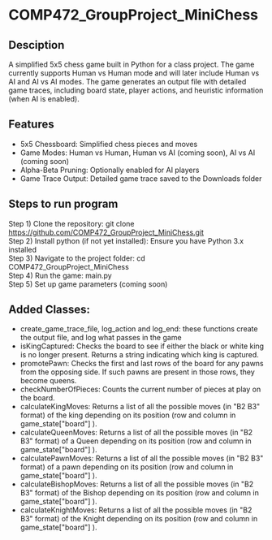 # COMP472_GroupProject_MiniChess
## Desciption
A simplified 5x5 chess game built in Python for a class project. The game currently supports Human vs Human mode and will later include Human vs AI and AI vs AI modes. The game generates an output file with detailed game traces, including board state, player actions, and heuristic information (when AI is enabled).  

## Features
- 5x5 Chessboard: Simplified chess pieces and moves  
- Game Modes: Human vs Human, Human vs AI (coming soon), AI vs AI (coming soon)  
- Alpha-Beta Pruning: Optionally enabled for AI players  
- Game Trace Output: Detailed game trace saved to the Downloads folder  

## Steps to run program
Step 1) Clone the repository: git clone https://github.com/COMP472_GroupProject_MiniChess.git  
Step 2) Install python (if not yet installed): Ensure you have Python 3.x installed  
Step 3) Navigate to the project folder: cd COMP472_GroupProject_MiniChess  
Step 4) Run the game: main.py  
Step 5) Set up game parameters (coming soon) 

## Added Classes:
- create_game_trace_file, log_action and log_end: these functions create the output file, and log what passes in the game
- isKingCaptured: Checks the board to see if either the black or white king is no longer present. Returns a string indicating which king is captured.
- promotePawn: Checks the first and last rows of the board for any pawns from the opposing side. If such pawns are present in those rows, they become queens.
- checkNumberOfPieces: Counts the current number of pieces at play on the board.
- calculateKingMoves: Returns a list of all the possible moves (in "B2 B3" format) of the king depending on its position (row and column in game_state["board"] ).
- calculateQueenMoves: Returns a list of all the possible moves (in "B2 B3" format) of a Queen depending on its position (row and column in game_state["board"] ).
- calculatePawnMoves: Returns a list of all the possible moves (in "B2 B3" format) of a pawn depending on its position (row and column in game_state["board"] ).
- calculateBishopMoves: Returns a list of all the possible moves (in "B2 B3" format) of the Bishop depending on its position (row and column in game_state["board"] ).
- calculateKnightMoves: Returns a list of all the possible moves (in "B2 B3" format) of the Knight depending on its position (row and column in game_state["board"] ).
